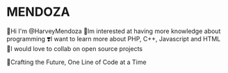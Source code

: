 # MENDOZA
👋Hi I'm @HarveyMendoza
🤗Im interested at having more knowledge about programming
❣️I want to learn more about PHP, C++, Javascript and HTML
🤟I would love to collab on open source projects

🧠Crafting the Future, One Line of Code at a Time
